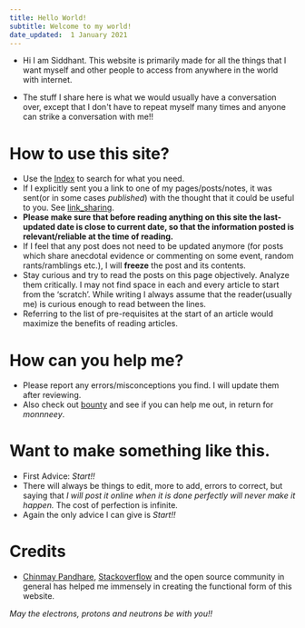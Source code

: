 ```yaml
---
title: Hello World!
subtitle: Welcome to my world! 
date_updated:  1 January 2021
---
```


- Hi I am Siddhant. This website is primarily made for all the things that I want myself and other people to access from anywhere in the world with internet.

- The stuff I share here is what we would usually have a conversation over, except that I don't have to
repeat myself many times and anyone can strike a conversation with me!!

# How to use this site?

- Use the [Index](./index.html) to search for what you need.
- If I explicitly sent you a link to one of my pages/posts/notes, it was sent(or in some cases *published*) with the thought that it could be useful to you. See [link_sharing](./link_sharing.html).
- **Please make sure that before reading anything on this site the last-updated date is close to current date, so that the information posted is relevant/reliable at the time of reading.**
- If I feel that any post does not need to be updated anymore (for posts which share anecdotal evidence or commenting
on some event, random rants/ramblings etc.), I will **freeze** the post and its contents.
- Stay curious and try to read the posts on this page objectively. Analyze them critically. I may not find space in each and every article to start from the ‘scratch’. While writing I always assume that the reader(usually me) is curious enough to read between the lines. 
- Referring to the list of pre-requisites at the start of an article would maximize the benefits of reading articles.

# How can you help me?

- Please report any errors/misconceptions you find. I will update them after reviewing. 
- Also check out [bounty](./bounty.html) and see if you can help me out, in return for *monnneey*.

# Want to make something like this.

- First Advice: *Start!!*
- There will always be things to edit, more to add, errors to correct, but saying that *I will post it online when it is done perfectly will never make it happen.* The cost of perfection is infinite.
- Again the only advice I can give is *Start!!*

# Credits

- [Chinmay Pandhare](https://ccpandhare.github.io/GSoC-Guide/), [Stackoverflow](https://stackoverflow.com/) and the open source community in general has helped me immensely in creating the functional form of this website.

*May the electrons, protons and neutrons be with you!!*
